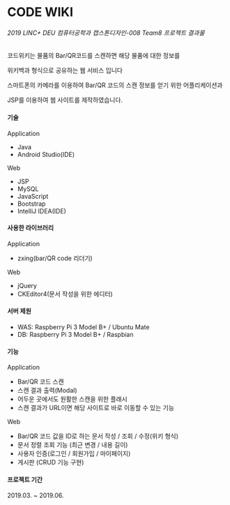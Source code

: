 # CODE WIKI

###### 2019 LINC+ DEU 컴퓨터공학과 캡스톤디자인-008 Team8 프로젝트 결과물


코드위키는 물품의 Bar/QR코드를 스캔하면 해당 물품에 대한 정보를

위키백과 형식으로 공유하는 웹 서비스 입니다



스마트폰의 카메라를 이용하여 Bar/QR 코드의 스캔 정보를 얻기 위한 어플리케이션과

JSP를 이용하여 웹 사이트를 제작하였습니다.



#### 기술

Application

- Java
- Android Studio(IDE)

Web

- JSP
- MySQL
- JavaScript
- Bootstrap
- IntelliJ IDEA(IDE)



#### 사용한 라이브러리

Application

- zxing(bar/QR code 리더기)

Web

- jQuery
- CKEditor4(문서 작성을 위한 에디터)



#### 서버 제원

- WAS: Raspberry Pi 3 Model B+ / Ubuntu Mate
- DB: Raspberry Pi 3 Model B+ / Raspbian



#### 기능

Application

- Bar/QR 코드 스캔
- 스캔 결과 출력(Modal)
- 어두운 곳에서도 원활한 스캔을 위한 플래시
- 스캔 결과가 URL이면 해당 사이트로 바로 이동할 수 있는 기능

Web

- Bar/QR 코드 값을 ID로 하는 문서 작성 / 조회 / 수정(위키 형식)
- 문서 정렬 조회 기능 (최근 변경 / 내용 길이)
- 사용자 인증(로그인 / 회원가입 / 마이페이지)
- 게시판 (CRUD 기능 구현)



#### 프로젝트 기간

2019.03. ~ 2019.06.
